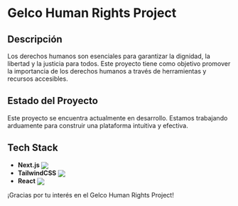 # Gelco Human Rights Project

## Descripción
Los derechos humanos son esenciales para garantizar la dignidad, la libertad y la justicia para todos. Este proyecto tiene como objetivo promover la importancia de los derechos humanos a través de herramientas y recursos accesibles.

## Estado del Proyecto
Este proyecto se encuentra actualmente en desarrollo. Estamos trabajando arduamente para construir una plataforma intuitiva y efectiva.

## Tech Stack
- **Next.js** <img align="center" src="https://skillicons.dev/icons?i=nextjs"/>
- **TailwindCSS** <img align="center" src="https://skillicons.dev/icons?i=tailwind"/>
- **React** <img align="center" src="https://skillicons.dev/icons?i=react"/>

¡Gracias por tu interés en el Gelco Human Rights Project!
